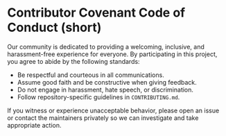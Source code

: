 # Contributor Covenant Code of Conduct (short)

Our community is dedicated to providing a welcoming, inclusive, and harassment-free experience for everyone. By participating in this project, you agree to abide by the following standards:

- Be respectful and courteous in all communications.
- Assume good faith and be constructive when giving feedback.
- Do not engage in harassment, hate speech, or discrimination.
- Follow repository-specific guidelines in `CONTRIBUTING.md`.

If you witness or experience unacceptable behavior, please open an issue or contact the maintainers privately so we can investigate and take appropriate action.

